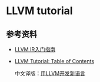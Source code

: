 # LLVM tutorial

## 参考资料

- [LLVM IR入门指南](https://zhuanlan.zhihu.com/c_1267851596689457152)

- [LLVM Tutorial: Table of Contents](https://llvm.org/docs/tutorial/index.html)

    中文译版：[用LLVM开发新语言](https://llvm-tutorial-cn.readthedocs.io/en/latest/)
